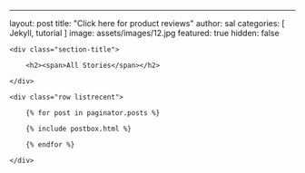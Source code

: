 ---
layout: post
title:  "Click here for product reviews"
author: sal
categories: [ Jekyll, tutorial ]
image: assets/images/12.jpg
featured: true
hidden: false

<!-- Posts Index
================================================== -->
<section class="recent-posts">

    <div class="section-title">

        <h2><span>All Stories</span></h2>

    </div>

    <div class="row listrecent">

        {% for post in paginator.posts %}

        {% include postbox.html %}

        {% endfor %}

    </div>

</section>
